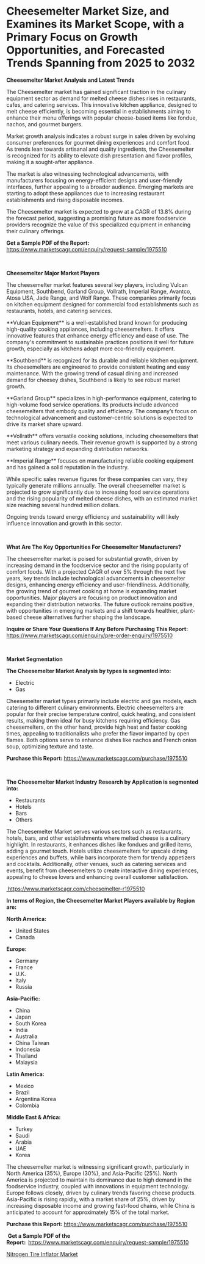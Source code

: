 <p><h1>Cheesemelter Market Size, and Examines its Market Scope, with a Primary Focus on Growth Opportunities, and Forecasted Trends Spanning from 2025 to 2032</h1></p><p><strong>Cheesemelter Market Analysis and Latest Trends</strong></p>
<p><p>The Cheesemelter market has gained significant traction in the culinary equipment sector as demand for melted cheese dishes rises in restaurants, cafes, and catering services. This innovative kitchen appliance, designed to melt cheese efficiently, is becoming essential in establishments aiming to enhance their menu offerings with popular cheese-based items like fondue, nachos, and gourmet burgers.</p><p>Market growth analysis indicates a robust surge in sales driven by evolving consumer preferences for gourmet dining experiences and comfort food. As trends lean towards artisanal and quality ingredients, the Cheesemelter is recognized for its ability to elevate dish presentation and flavor profiles, making it a sought-after appliance.</p><p>The market is also witnessing technological advancements, with manufacturers focusing on energy-efficient designs and user-friendly interfaces, further appealing to a broader audience. Emerging markets are starting to adopt these appliances due to increasing restaurant establishments and rising disposable incomes. </p><p>The Cheesemelter market is expected to grow at a CAGR of 13.8% during the forecast period, suggesting a promising future as more foodservice providers recognize the value of this specialized equipment in enhancing their culinary offerings.</p></p>
<p><strong>Get a Sample PDF of the Report:&nbsp;</strong> <a href="https://www.marketscagr.com/enquiry/request-sample/1975510?utm_campaign=1920&utm_medium=2&utm_source=Github&utm_content=ia&utm_term=20022025&utm_id=cheesemelter">https://www.marketscagr.com/enquiry/request-sample/1975510</a></p>
<p>&nbsp;</p>
<p><strong>Cheesemelter Major Market Players</strong></p>
<p><p>The cheesemelter market features several key players, including Vulcan Equipment, Southbend, Garland Group, Vollrath, Imperial Range, Avantco, Atosa USA, Jade Range, and Wolf Range. These companies primarily focus on kitchen equipment designed for commercial food establishments such as restaurants, hotels, and catering services.</p><p>**Vulcan Equipment** is a well-established brand known for producing high-quality cooking appliances, including cheesemelters. It offers innovative features that enhance energy efficiency and ease of use. The company's commitment to sustainable practices positions it well for future growth, especially as kitchens adopt more eco-friendly equipment.</p><p>**Southbend** is recognized for its durable and reliable kitchen equipment. Its cheesemelters are engineered to provide consistent heating and easy maintenance. With the growing trend of casual dining and increased demand for cheesey dishes, Southbend is likely to see robust market growth.</p><p>**Garland Group** specializes in high-performance equipment, catering to high-volume food service operations. Its products include advanced cheesemelters that embody quality and efficiency. The company’s focus on technological advancement and customer-centric solutions is expected to drive its market share upward.</p><p>**Vollrath** offers versatile cooking solutions, including cheesemelters that meet various culinary needs. Their revenue growth is supported by a strong marketing strategy and expanding distribution networks.</p><p>**Imperial Range** focuses on manufacturing reliable cooking equipment and has gained a solid reputation in the industry. </p><p>While specific sales revenue figures for these companies can vary, they typically generate millions annually. The overall cheesemelter market is projected to grow significantly due to increasing food service operations and the rising popularity of melted cheese dishes, with an estimated market size reaching several hundred million dollars. </p><p>Ongoing trends toward energy efficiency and sustainability will likely influence innovation and growth in this sector.</p></p>
<p>&nbsp;</p>
<p><strong>What Are The Key Opportunities For Cheesemelter Manufacturers?</strong></p>
<p><p>The cheesemelter market is poised for substantial growth, driven by increasing demand in the foodservice sector and the rising popularity of comfort foods. With a projected CAGR of over 5% through the next five years, key trends include technological advancements in cheesemelter designs, enhancing energy efficiency and user-friendliness. Additionally, the growing trend of gourmet cooking at home is expanding market opportunities. Major players are focusing on product innovation and expanding their distribution networks. The future outlook remains positive, with opportunities in emerging markets and a shift towards healthier, plant-based cheese alternatives further shaping the landscape.</p></p>
<p><strong>Inquire or Share Your Questions If Any Before Purchasing This Report:</strong> <a href="https://www.marketscagr.com/enquiry/pre-order-enquiry/1975510?utm_campaign=1920&utm_medium=2&utm_source=Github&utm_content=ia&utm_term=20022025&utm_id=cheesemelter">https://www.marketscagr.com/enquiry/pre-order-enquiry/1975510</a></p>
<p>&nbsp;</p>
<p><strong>Market Segmentation</strong></p>
<p><strong>The Cheesemelter Market Analysis by types is segmented into:</strong></p>
<p><ul><li>Electric</li><li>Gas</li></ul></p>
<p><p>Cheesemelter market types primarily include electric and gas models, each catering to different culinary environments. Electric cheesemelters are popular for their precise temperature control, quick heating, and consistent results, making them ideal for busy kitchens requiring efficiency. Gas cheesemelters, on the other hand, provide high heat and faster cooking times, appealing to traditionalists who prefer the flavor imparted by open flames. Both options serve to enhance dishes like nachos and French onion soup, optimizing texture and taste.</p></p>
<p><strong>Purchase this Report:&nbsp;</strong><a href="https://www.marketscagr.com/purchase/1975510?utm_campaign=1920&utm_medium=2&utm_source=Github&utm_content=ia&utm_term=20022025&utm_id=cheesemelter">https://www.marketscagr.com/purchase/1975510</a></p>
<p>&nbsp;</p>
<p><strong>The Cheesemelter Market Industry Research by Application is segmented into:</strong></p>
<p><ul><li>Restaurants</li><li>Hotels</li><li>Bars</li><li>Others</li></ul></p>
<p><p>The Cheesemelter Market serves various sectors such as restaurants, hotels, bars, and other establishments where melted cheese is a culinary highlight. In restaurants, it enhances dishes like fondues and grilled items, adding a gourmet touch. Hotels utilize cheesemelters for upscale dining experiences and buffets, while bars incorporate them for trendy appetizers and cocktails. Additionally, other venues, such as catering services and events, benefit from cheesemelters to create interactive dining experiences, appealing to cheese lovers and enhancing overall customer satisfaction.</p></p>
<p><a href="https://www.marketscagr.com/cheesemelter-r1975510?utm_campaign=1920&utm_medium=2&utm_source=Github&utm_content=ia&utm_term=20022025&utm_id=cheesemelter">&nbsp;https://www.marketscagr.com/cheesemelter-r1975510</a></p>
<p><strong>In terms of Region, the Cheesemelter Market Players available by Region are:</strong></p>
<p>
    <p> <strong> North America: </strong>
        <ul>
            <li>United States</li>
            <li>Canada</li>
        </ul>
        </p> 
    <p> <strong> Europe: </strong>
        <ul>
            <li>Germany</li>
            <li>France</li>
            <li>U.K.</li>
            <li>Italy</li>
            <li>Russia</li>
        </ul>
        </p> 
    <p> <strong> Asia-Pacific: </strong>
        <ul>
            <li>China</li>
            <li>Japan</li>
            <li>South Korea</li>
            <li>India</li>
            <li>Australia</li>
            <li>China Taiwan</li>
            <li>Indonesia</li>
            <li>Thailand</li>
            <li>Malaysia</li>
        </ul>
        </p> 
    <p> <strong> Latin America: </strong>
        <ul>
            <li>Mexico</li>
            <li>Brazil</li>
            <li>Argentina Korea</li>
            <li>Colombia</li>
        </ul>
        </p> 
    <p> <strong> Middle East & Africa: </strong>
        <ul>
            <li>Turkey</li>
            <li>Saudi</li>
            <li>Arabia</li>
            <li>UAE</li>
            <li>Korea</li>
        </ul>
    </p>
    </p>
<p><p>The cheesemelter market is witnessing significant growth, particularly in North America (35%), Europe (30%), and Asia-Pacific (25%). North America is projected to maintain its dominance due to high demand in the foodservice industry, coupled with innovations in equipment technology. Europe follows closely, driven by culinary trends favoring cheese products. Asia-Pacific is rising rapidly, with a market share of 25%, driven by increasing disposable income and growing fast-food chains, while China is anticipated to account for approximately 15% of the total market.</p></p>
<p><strong>Purchase this Report: </strong><a href="https://www.marketscagr.com/purchase/1975510?utm_campaign=1920&utm_medium=2&utm_source=Github&utm_content=ia&utm_term=20022025&utm_id=cheesemelter">https://www.marketscagr.com/purchase/1975510</a></p>
<p>&nbsp;<strong>Get a Sample PDF of the Report:&nbsp;&nbsp;</strong><a href="https://www.marketscagr.com/enquiry/request-sample/1975510?utm_campaign=1920&utm_medium=2&utm_source=Github&utm_content=ia&utm_term=20022025&utm_id=cheesemelter">https://www.marketscagr.com/enquiry/request-sample/1975510</a></p>
<p><strong></strong></p>
<p><p><a href="https://github.com/JakirUddin511/Market-Research-Report-List-1/blob/main/nitrogen-tire-inflator-market.md?utm_campaign=1920&utm_medium=2&utm_source=Github&utm_content=ia&utm_term=20022025&utm_id=cheesemelter">Nitrogen Tire Inflator Market</a></p></p>
